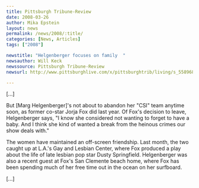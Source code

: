 ```yaml
---
title: Pittsburgh Tribune-Review
date: 2008-03-26
author: Mika Epstein
layout: news
permalink: /news/2008/:title/
categories: [News, Articles]
tags: ["2008"]

newstitle: "Helgenberger focuses on family  "
newsauthor: Will Keck  
newssource: Pittsburgh Tribune-Review  
newsurl: http://www.pittsburghlive.com/x/pittsburghtrib/living/s_558968.html  

---
```


[...]

But [Marg Helgenberger]'s not about to abandon her "CSI" team anytime soon, as former co-star Jorja Fox did last year. Of Fox's decision to leave, Helgenberger says, "I know she considered not wanting to forget to have a baby. And I think she kind of wanted a break from the heinous crimes our show deals with."

The women have maintained an off-screen friendship. Last month, the two caught up at L.A.'s Gay and Lesbian Center, where Fox produced a play about the life of late lesbian pop star Dusty Springfield. Helgenberger was also a recent guest at Fox's San Clemente beach home, where Fox has been spending much of her free time out in the ocean on her surfboard. 

[...]  
